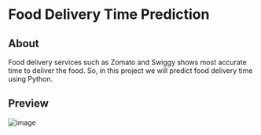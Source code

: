 # Food Delivery Time Prediction

## About
Food delivery services such as Zomato and Swiggy shows most accurate time to deliver the food. So, in this project we will predict food delivery time using Python.

## Preview
![image](https://user-images.githubusercontent.com/67794908/212135605-044815f7-2a66-4201-97e5-f18b521e1938.png)
